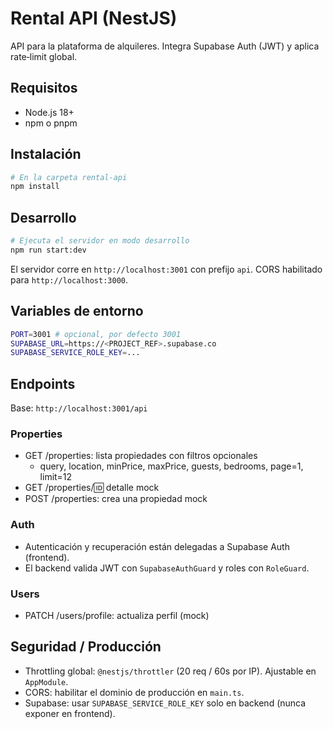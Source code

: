 # Rental API (NestJS)

API para la plataforma de alquileres. Integra Supabase Auth (JWT) y aplica rate‑limit global.

## Requisitos

- Node.js 18+
- npm o pnpm

## Instalación

```bash
# En la carpeta rental-api
npm install
```

## Desarrollo

```bash
# Ejecuta el servidor en modo desarrollo
npm run start:dev
```

El servidor corre en `http://localhost:3001` con prefijo `api`. CORS habilitado para `http://localhost:3000`.

## Variables de entorno

```bash
PORT=3001 # opcional, por defecto 3001
SUPABASE_URL=https://<PROJECT_REF>.supabase.co
SUPABASE_SERVICE_ROLE_KEY=...
```

## Endpoints

Base: `http://localhost:3001/api`

### Properties

- GET /properties: lista propiedades con filtros opcionales
  - query, location, minPrice, maxPrice, guests, bedrooms, page=1, limit=12
- GET /properties/:id: detalle mock
- POST /properties: crea una propiedad mock

### Auth

- Autenticación y recuperación están delegadas a Supabase Auth (frontend).
- El backend valida JWT con `SupabaseAuthGuard` y roles con `RoleGuard`.

### Users

- PATCH /users/profile: actualiza perfil (mock)

## Seguridad / Producción

- Throttling global: `@nestjs/throttler` (20 req / 60s por IP). Ajustable en `AppModule`.
- CORS: habilitar el dominio de producción en `main.ts`.
- Supabase: usar `SUPABASE_SERVICE_ROLE_KEY` solo en backend (nunca exponer en frontend).

